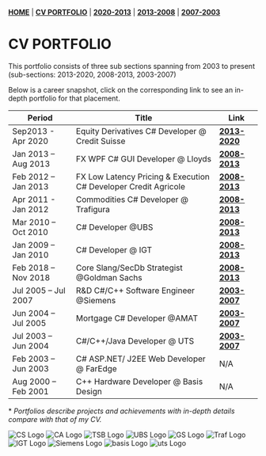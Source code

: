 **[HOME](https://bleunguts.github.io/bleunguts)** | **[CV PORTFOLIO](https://bleunguts.github.io/bleunguts/portfolio)** | **[2020-2013](https://bleunguts.github.io/bleunguts/portfolio2020)** | **[2013-2008](https://bleunguts.github.io/bleunguts/portfolio2013)** | **[2007-2003](https://bleunguts.github.io/bleunguts/portfolio2007)** 
# CV PORTFOLIO
This portfolio consists of three sub sections spanning from 2003 to present (sub-sections: 2013-2020, 2008-2013, 2003-2007)

Below is a career snapshot, click on the corresponding link to see an in-depth portfolio for that placement.  

Period | Title | Link
------------ | ------------- | -------------
Sep2013 - Apr 2020 | Equity Derivatives C# Developer @ Credit Suisse | **[2013-2020](https://bleunguts.github.io/bleunguts/portfolio2020)**
Jan 2013 – Aug 2013	| FX WPF C# GUI Developer @ Lloyds | **[2008-2013](https://bleunguts.github.io/bleunguts/portfolio2013)** 
Feb 2012 – Jan 2013	| FX Low Latency Pricing & Execution C# Developer Credit Agricole | **[2008-2013](https://bleunguts.github.io/bleunguts/portfolio2013)** 
Apr 2011  - Jan 2012 |Commodities C# Developer @ Trafigura | **[2008-2013](https://bleunguts.github.io/bleunguts/portfolio2013)** 
Mar 2010 – Oct 2010	| C# Developer @UBS | **[2008-2013](https://bleunguts.github.io/bleunguts/portfolio2013)** 
Jan 2009 – Jan 2010	| C# Developer @ IGT | **[2008-2013](https://bleunguts.github.io/bleunguts/portfolio2013)** 
Feb 2018 – Nov 2018	| Core Slang/SecDb Strategist @Goldman Sachs | **[2008-2013](https://bleunguts.github.io/bleunguts/portfolio2013)** 
Jul 2005 – Jul 2007	| R&D C#/C++ Software Engineer @Siemens | **[2003-2007](https://bleunguts.github.io/bleunguts/portfolio2007)**
Jun 2004 – Jul 2005	| Mortgage C# Developer @AMAT | **[2003-2007](https://bleunguts.github.io/bleunguts/portfolio2007)**
Jul 2003 – Jun 2004	| C#/C++/Java Developer @ UTS | **[2003-2007](https://bleunguts.github.io/bleunguts/portfolio2007)**
Feb 2003 – Jun 2003	| C# ASP.NET/ J2EE Web Developer @ FarEdge | N/A
Aug 2000 – Feb 2001	| C++ Hardware Developer @ Basis Design | N/A


\* *Portfolios describe projects and achievements with in-depth details compare with that of my CV.* 

![CS Logo](https://bleunguts.github.io/bleunguts/images/CSlogo.PNG) 
![CA Logo](https://bleunguts.github.io/bleunguts/images/CreditAgricolelogo.PNG)
![TSB Logo](https://bleunguts.github.io/bleunguts/images/lloydslogo.PNG)
![UBS Logo](https://bleunguts.github.io/bleunguts/images/UBSlogo.PNG)
![GS Logo](https://bleunguts.github.io/bleunguts/images/GSlogo.PNG)
![Traf Logo](https://bleunguts.github.io/bleunguts/images/trafiguralogo.PNG)
![IGT Logo](https://bleunguts.github.io/bleunguts/images/IGTLogo.PNG)
![Siemens Logo](https://bleunguts.github.io/bleunguts/images/siemens-logo-4.png)
![basis Logo](https://bleunguts.github.io/bleunguts/images/BasisDesignLogo.PNG)
![uts Logo](https://bleunguts.github.io/bleunguts/images/UTSLogo.PNG)
